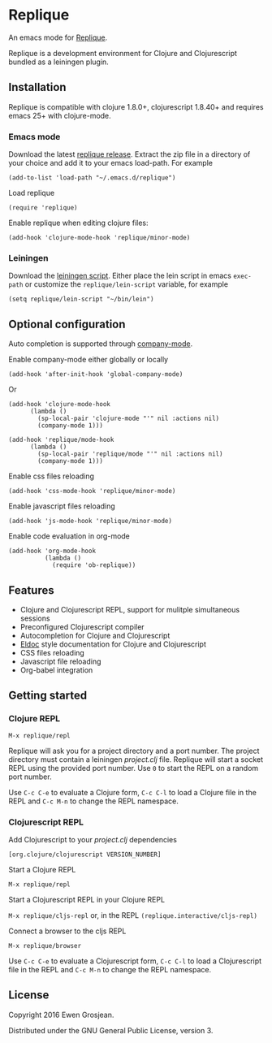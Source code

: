 # Replique

An emacs mode for [Replique](https://github.com/EwenG/replique).

Replique is a development environment for Clojure and Clojurescript bundled as a leiningen plugin.

## Installation

Replique is compatible with clojure 1.8.0+, clojurescript 1.8.40+ and requires emacs 25+ with clojure-mode.

### Emacs mode

Download the latest [replique release](https://github.com/EwenG/replique.el/releases). Extract the zip file in a directory of your choice and add it to your emacs load-path. For example

`(add-to-list 'load-path "~/.emacs.d/replique")`

Load replique

`(require 'replique)`

Enable replique when editing clojure files:

`(add-hook 'clojure-mode-hook 'replique/minor-mode)`

### Leiningen

Download the [leiningen script](http://leiningen.org/). Either place the lein script in emacs `exec-path` or customize the `replique/lein-script` variable, for example

`(setq replique/lein-script "~/bin/lein")`

## Optional configuration

Auto completion is supported through [company-mode](https://github.com/company-mode/company-mode).

Enable company-mode either globally or locally

`(add-hook 'after-init-hook 'global-company-mode)`

Or

```elisp
(add-hook 'clojure-mode-hook
	  (lambda ()
	    (sp-local-pair 'clojure-mode "'" nil :actions nil)
	    (company-mode 1)))
```
       
```elisp
(add-hook 'replique/mode-hook
	  (lambda ()
	    (sp-local-pair 'replique/mode "'" nil :actions nil)
	    (company-mode 1)))
```

Enable css files reloading

`(add-hook 'css-mode-hook 'replique/minor-mode)`

Enable javascript files reloading

`(add-hook 'js-mode-hook 'replique/minor-mode)`

Enable code evaluation in org-mode

```elisp
(add-hook 'org-mode-hook
          (lambda ()
            (require 'ob-replique))
```

## Features

- Clojure and Clojurescript REPL, support for mulitple simultaneous sessions
- Preconfigured Clojurescript compiler 
- Autocompletion for Clojure and Clojurescript
- [Eldoc](https://www.emacswiki.org/emacs/ElDoc) style documentation for Clojure and Clojurescript
- CSS files reloading
- Javascript file reloading
- Org-babel integration

## Getting started

### Clojure REPL

`M-x replique/repl`

Replique will ask you for a project directory and a port number. The project directory must contain a leiningen *project.clj* file. Replique will start a socket REPL using the provided port number. Use `0` to start the REPL on a random port number.

Use `C-c C-e` to evaluate a Clojure form, `C-c C-l` to load a Clojure file in the REPL and `C-c M-n` to change the REPL namespace.

### Clojurescript REPL

Add Clojurescript to your *project.clj* dependencies

`[org.clojure/clojurescript VERSION_NUMBER]`

Start a Clojure REPL

`M-x replique/repl`

Start a Clojurescript REPL in your Clojure REPL

`M-x replique/cljs-repl` or, in the REPL `(replique.interactive/cljs-repl)`

Connect a browser to the cljs REPL

`M-x replique/browser`

Use `C-c C-e` to evaluate a Clojurescript form, `C-c C-l` to load a Clojurescript file in the REPL and `C-c M-n` to change the REPL namespace.

## License

Copyright 2016 Ewen Grosjean.

Distributed under the GNU General Public License, version 3.